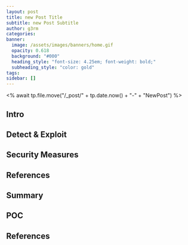 ```yaml
---
layout: post
title: new Post Title
subtitle: new Post Subtitle
author: g3rm
categories: 
banner:
  image: /assets/images/banners/home.gif
  opacity: 0.618
  background: "#000"
  heading_style: "font-size: 4.25em; font-weight: bold;"
  subheading_style: "color: gold"
tags: 
sidebar: []
---
```

<% await tp.file.move("/_post/" + tp.date.now() + "-" + "NewPost") %>

## Intro

## Detect & Exploit 

## Security Measures

## References

## Summary

## POC

## References